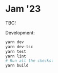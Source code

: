 # Jam '23

TBC!

Development:

```bash
yarn dev
yarn dev-tsc
yarn test
yarn lint
# Run all the checks:
yarn build
```
